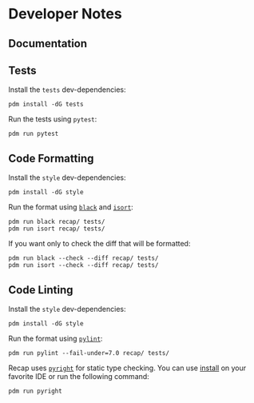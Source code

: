 # Developer Notes

## Documentation

## Tests

Install the `tests` dev-dependencies:

    pdm install -dG tests

Run the tests using `pytest`:

    pdm run pytest

## Code Formatting

Install the `style` dev-dependencies:

    pdm install -dG style

Run the format using [`black`](https://github.com/psf/black) and [`isort`](https://github.com/PyCQA/isort):

    pdm run black recap/ tests/
    pdm run isort recap/ tests/

If you want only to check the diff that will be formatted:

    pdm run black --check --diff recap/ tests/
    pdm run isort --check --diff recap/ tests/

## Code Linting

Install the `style` dev-dependencies:

    pdm install -dG style

Run the format using [`pylint`](https://github.com/PyCQA/pylint):

    pdm run pylint --fail-under=7.0 recap/ tests/

Recap uses [`pyright`](https://github.com/microsoft/pyright) for static type checking. You can use [install](https://github.com/microsoft/pyright#installation) on your favorite IDE or run the following command:

    pdm run pyright
